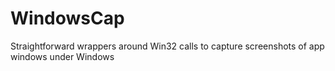 WindowsCap
==========

Straightforward wrappers around Win32 calls to capture screenshots of app windows under Windows